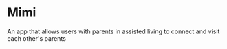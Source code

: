 # Mimi
An app that allows users with parents in assisted living to connect and visit each other's parents
